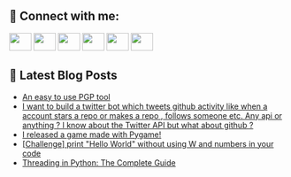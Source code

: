 ## 🔎 Connect with me:
[<img height="32" width="40" src="https://cdn.jsdelivr.net/npm/simple-icons@v5/icons/telegram.svg" />](https://t.me/bullbesh)
[<img height="32" width="40" src="https://cdn.jsdelivr.net/npm/simple-icons@v5/icons/vk.svg" />](https://vk.com/bullbesh)
[<img height="32" width="40" src="https://cdn.jsdelivr.net/npm/simple-icons@v5/icons/twitter.svg" />](https://twitter.com/bullbesh1)
[<img height="32" width="40" src="https://cdn.jsdelivr.net/npm/simple-icons@v5/icons/instagram.svg" />](https://www.instagram.com/bullbesh)
[<img height="32" width="40" src="https://cdn.jsdelivr.net/npm/simple-icons@v5/icons/reddit.svg" />](https://www.reddit.com/user/bullbesh)
[<img height="32" width="40" src="https://cdn.jsdelivr.net/npm/simple-icons@v5/icons/youtube.svg" />](https://www.youtube.com/channel/UCtfjRs6uzgq5mfm8S06WTcg)

## 📕 Latest Blog Posts
<!-- BLOG-POST-LIST:START -->
- [An easy to use PGP tool](https://www.reddit.com/r/Python/comments/u02g7d/an_easy_to_use_pgp_tool/)
- [I want to build a twitter bot which tweets github activity like when a account stars a repo or makes a repo , follows someone etc. Any api or anything ? I know about the Twitter API but what about github ?](https://www.reddit.com/r/Python/comments/u020ct/i_want_to_build_a_twitter_bot_which_tweets_github/)
- [I released a game made with Pygame!](https://www.reddit.com/r/Python/comments/u01qvx/i_released_a_game_made_with_pygame/)
- [[Challenge] print &quot;Hello World&quot; without using W and numbers in your code](https://www.reddit.com/r/Python/comments/u01kmr/challenge_print_hello_world_without_using_w_and/)
- [Threading in Python: The Complete Guide](https://www.reddit.com/r/Python/comments/u01bcj/threading_in_python_the_complete_guide/)
<!-- BLOG-POST-LIST:END -->
